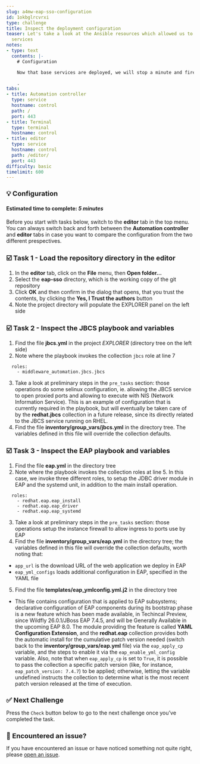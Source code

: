 ```yaml
---
slug: a4mw-eap-sso-configuration
id: 1okbglrcvrxi
type: challenge
title: Inspect the deployment configuration
teaser: Let's take a look at the Ansible resources which allowed us to deploy the
  services
notes:
- type: text
  contents: |-
    # Configuration

    Now that base services are deployed, we will stop a minute and fire up the source code editor, in order to take a look at the Ansible resources which allowed us to successfully execute our operations

    .
tabs:
- title: Automation controller
  type: service
  hostname: control
  path: /
  port: 443
- title: Terminal
  type: terminal
  hostname: control
- title: editor
  type: service
  hostname: control
  path: /editor/
  port: 443
difficulty: basic
timelimit: 600
---
```

 💡 Configuration
===
#### Estimated time to complete: *5 minutes*<p>


Before you start with tasks below, switch to the **editor** tab in the top menu. You can always switch back and forth between the **Automation controller** and **editor** tabs
in case you want to compare the configuration from the two different prespectives.


☑️ Task 1 - Load the repository directory in the editor
===

1. In the **editor** tab, click on the **File** menu, then **Open folder...**
2. Select the **eap-sso** directory, which is the working copy of the git repository
3. Click **OK** and then confirm in the dialog that opens, that you trust the contents, by clicking the **Yes, I Trust the authors** button
4. Note the project directory will populate the EXPLORER panel on the left side


☑️ Task 2 - Inspect the JBCS playbook and variables
===

1. Find the file **jbcs.yml** in the project _EXPLORER_ (directory tree on the left side)
2. Note where the playbook invokes the collection `jbcs` role at line 7
```
  roles:
    - middleware_automation.jbcs.jbcs
```
3. Take a look at preliminary steps in the `pre_tasks` section: those operations do some selinux configuration, ie. allowing the JBCS service to open proxied ports and allowing to execute with NIS (Network Information Service). This is an example of configuration that is currently required in the playbook, but will eventually be taken care of by the **redhat.jbcs** collection in a future release, since its directly related to the JBCS service running on RHEL.
4. Find the file **inventory/group_vars/jbcs.yml** in the directory tree. The variables defined in this file will override the collection defaults.


☑️ Task 3 - Inspect the EAP playbook and variables
===

1. Find the file **eap.yml** in the directory tree
2. Note where the playbook invokes the collection roles at line 5. In this case, we invoke three different roles, to setup the JDBC driver module in EAP and the systemd unit, in addition to the main install operation.
  ```
    roles:
      - redhat.eap.eap_install
      - redhat.eap.eap_driver
      - redhat.eap.eap_systemd
  ```
3. Take a look at preliminary steps in the `pre_tasks` section: those operations setup the instance firewall to allow ingress to ports use by EAP
4. Find the file **inventory/group_vars/eap.yml** in the directory tree; the variables defined in this file will override the collection defaults, worth noting that:
  * `app_url` is the download URL of the web application we deploy in EAP
  * `eap_yml_configs` loads additional configuration in EAP, specified in the YAML file
5. Find the file **templates/eap_ymlconfig.yml.j2** in the directory tree
  * This file contains configuration that is applied to EAP subsystems; declarative configuration of EAP components during its bootstrap phase is a new feature which has been made available, in Techincal Preview, since Wildfly 26.0.1/JBoss EAP 7.4.5, and will be Generally Available in the upcoming EAP 8.0. The module providing the feature is called **YAML Configuration Extension**, and the **redhat.eap** collection provides both the automatic install for the cumulative patch version needed (switch back to the **inventory/group_vars/eap.yml** file) via the `eap_apply_cp` variable, and the steps to enable it via the `eap_enable_yml_config` variable. Also, note that when `eap_apply_cp` is set to `True`, it is possible to pass the collection a specific patch version (like, for instance, `eap_patch_version: 7.4.7`) to be applied; otherwise, letting the variable undefined instructs the collection to determine what is the most recent patch version released at the time of execution.



✅ Next Challenge
===
Press the `Check` button below to go to the next challenge once you’ve completed the task.

🐛 Encountered an issue?
====

If you have encountered an issue or have noticed something not quite right, please [open an issue](https://github.com/ansible-middleware/instruqt/issues/new?labels=a4mw-eap-sso&title=Issue+with+Deploy+Red+Hat+Single+Sign-On+with+Ansible+for+Middleware+collections+slug+ID:+a4mw-eap-sso-configuration&assignees=guidograzioli).

<style type="text/css" rel="stylesheet">
  .lightbox {
    display: none;
    position: fixed;
    justify-content: center;
    align-items: center;
    z-index: 999;
    top: 0;
    left: 0;
    right: 0;
    bottom: 0;
    padding: 1rem;
    background: rgba(0, 0, 0, 0.8);
    margin-left: auto;
    margin-right: auto;
    margin-top: auto;
    margin-bottom: auto;
  }
  .lightbox:target {
    display: flex;
  }
  .lightbox img {
    /* max-height: 100% */
    max-width: 60%;
    max-height: 60%;
  }
  img {
    display: block;
    margin-left: auto;
    margin-right: auto;
  }
  h1 {
    font-size: 18px;
  }
    h2 {
    font-size: 16px;
    font-weight: 600
  }
    h3 {
    font-size: 14px;
    font-weight: 600
  }
  p span {
    font-size: 14px;
  }
  ul li span {
    font-size: 14px
  }
</style>

